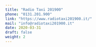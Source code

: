 ```yaml
---
title: "Radio Taxi 201900"
phone: "0131.201.900"
link: "https://www.radiotaxi201900.it/"
mail: "info@radiotaxi201900.it"
date: 2020-03-31
draft: false
weight: 2
---
```

